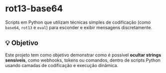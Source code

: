 # rot13-base64

Scripts em Python que utilizam técnicas simples de codificação (como `base64`, `rot13` e `eval`) para esconder e exibir mensagens discretamente.

## 💡 Objetivo

Este projeto tem como objetivo demonstrar como é possível **ocultar strings sensíveis**, como webhooks, tokens ou comandos, dentro de scripts Python usando camadas de codificação e execução dinâmica.
